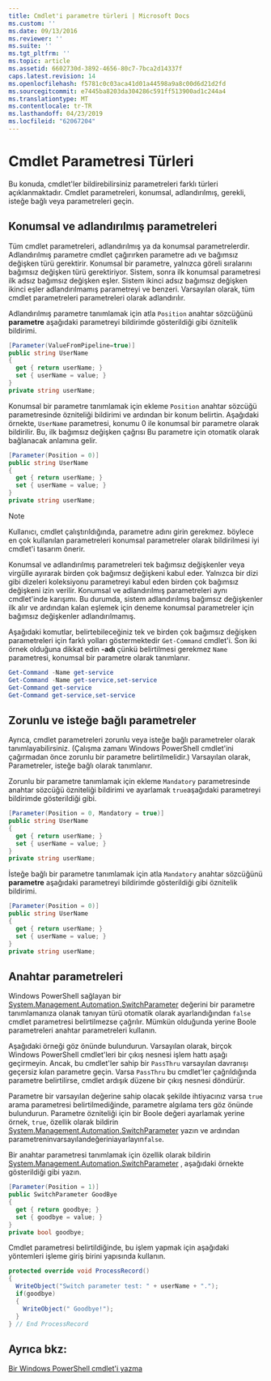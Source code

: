 ```yaml
---
title: Cmdlet'i parametre türleri | Microsoft Docs
ms.custom: ''
ms.date: 09/13/2016
ms.reviewer: ''
ms.suite: ''
ms.tgt_pltfrm: ''
ms.topic: article
ms.assetid: 6602730d-3892-4656-80c7-7bca2d14337f
caps.latest.revision: 14
ms.openlocfilehash: f5781c0c03aca41d01a44598a9a8c00d6d21d2fd
ms.sourcegitcommit: e7445ba8203da304286c591ff513900ad1c244a4
ms.translationtype: MT
ms.contentlocale: tr-TR
ms.lasthandoff: 04/23/2019
ms.locfileid: "62067204"
---
```

# <a name="types-of-cmdlet-parameters"></a>Cmdlet Parametresi Türleri

Bu konuda, cmdlet'ler bildirebilirsiniz parametreleri farklı türleri açıklanmaktadır. Cmdlet parametreleri, konumsal, adlandırılmış, gerekli, isteğe bağlı veya parametreleri geçin.

## <a name="positional-and-named-parameters"></a>Konumsal ve adlandırılmış parametreleri

Tüm cmdlet parametreleri, adlandırılmış ya da konumsal parametrelerdir. Adlandırılmış parametre cmdlet çağırırken parametre adı ve bağımsız değişken türü gerektirir. Konumsal bir parametre, yalnızca göreli sıralarını bağımsız değişken türü gerektiriyor. Sistem, sonra ilk konumsal parametresi ilk adsız bağımsız değişken eşler. Sistem ikinci adsız bağımsız değişken ikinci eşler adlandırılmamış parametreyi ve benzeri. Varsayılan olarak, tüm cmdlet parametreleri parametreleri olarak adlandırılır.

Adlandırılmış parametre tanımlamak için atla `Position` anahtar sözcüğünü **parametre** aşağıdaki parametreyi bildirimde gösterildiği gibi öznitelik bildirimi.

```csharp
[Parameter(ValueFromPipeline=true)]
public string UserName
{
  get { return userName; }
  set { userName = value; }
}
private string userName;
```

Konumsal bir parametre tanımlamak için ekleme `Position` anahtar sözcüğü parametresinde özniteliği bildirimi ve ardından bir konum belirtin. Aşağıdaki örnekte, `UserName` parametresi, konumu 0 ile konumsal bir parametre olarak bildirilir. Bu, ilk bağımsız değişken çağrısı Bu parametre için otomatik olarak bağlanacak anlamına gelir.

```csharp
[Parameter(Position = 0)]
public string UserName
{
  get { return userName; }
  set { userName = value; }
}
private string userName;
```

> [!NOTE]
> Kullanıcı, cmdlet çalıştırıldığında, parametre adını girin gerekmez. böylece en çok kullanılan parametreleri konumsal parametreler olarak bildirilmesi iyi cmdlet'i tasarım önerir.

Konumsal ve adlandırılmış parametreleri tek bağımsız değişkenler veya virgülle ayırarak birden çok bağımsız değişkeni kabul eder. Yalnızca bir dizi gibi dizeleri koleksiyonu parametreyi kabul eden birden çok bağımsız değişkeni izin verilir. Konumsal ve adlandırılmış parametreleri aynı cmdlet'inde karışımı. Bu durumda, sistem adlandırılmış bağımsız değişkenler ilk alır ve ardından kalan eşlemek için deneme konumsal parametreler için bağımsız değişkenler adlandırılmamış.

Aşağıdaki komutlar, belirtebileceğiniz tek ve birden çok bağımsız değişken parametreleri için farklı yolları göstermektedir `Get-Command` cmdlet'i. Son iki örnek olduğuna dikkat edin **-adı** çünkü belirtilmesi gerekmez `Name` parametresi, konumsal bir parametre olarak tanımlanır.

```powershell
Get-Command -Name get-service
Get-Command -Name get-service,set-service
Get-Command get-service
Get-Command get-service,set-service
```

## <a name="mandatory-and-optional-parameters"></a>Zorunlu ve isteğe bağlı parametreler

Ayrıca, cmdlet parametreleri zorunlu veya isteğe bağlı parametreler olarak tanımlayabilirsiniz. (Çalışma zamanı Windows PowerShell cmdlet'ini çağırmadan önce zorunlu bir parametre belirtilmelidir.)  Varsayılan olarak, Parametreler, isteğe bağlı olarak tanımlanır.

Zorunlu bir parametre tanımlamak için ekleme `Mandatory` parametresinde anahtar sözcüğü özniteliği bildirimi ve ayarlamak `true`aşağıdaki parametreyi bildirimde gösterildiği gibi.

```csharp
[Parameter(Position = 0, Mandatory = true)]
public string UserName
{
  get { return userName; }
  set { userName = value; }
}
private string userName;
```

İsteğe bağlı bir parametre tanımlamak için atla `Mandatory` anahtar sözcüğünü **parametre** aşağıdaki parametreyi bildirimde gösterildiği gibi öznitelik bildirimi.

```csharp
[Parameter(Position = 0)]
public string UserName
{
  get { return userName; }
  set { userName = value; }
}
private string userName;
```

## <a name="switch-parameters"></a>Anahtar parametreleri

Windows PowerShell sağlayan bir [System.Management.Automation.SwitchParameter](/dotnet/api/System.Management.Automation.SwitchParameter) değerini bir parametre tanımlamanıza olanak tanıyan türü otomatik olarak ayarlandığından `false` cmdlet parametresi belirtilmezse çağrılır. Mümkün olduğunda yerine Boole parametreleri anahtar parametreleri kullanın.

Aşağıdaki örneği göz önünde bulundurun. Varsayılan olarak, birçok Windows PowerShell cmdlet'leri bir çıkış nesnesi işlem hattı aşağı geçirmeyin. Ancak, bu cmdlet'ler sahip bir `PassThru` varsayılan davranışı geçersiz kılan parametre geçin. Varsa `PassThru` bu cmdlet'ler çağrıldığında parametre belirtilirse, cmdlet ardışık düzene bir çıkış nesnesi döndürür.

Parametre bir varsayılan değerine sahip olacak şekilde ihtiyacınız varsa `true` arama parametresi belirtilmediğinde, parametre algılama ters göz önünde bulundurun. Parametre özniteliği için bir Boole değeri ayarlamak yerine örnek, `true`, özellik olarak bildirin [System.Management.Automation.SwitchParameter](/dotnet/api/System.Management.Automation.SwitchParameter) yazın ve ardından parametreninvarsayılandeğeriniayarlayın`false`.

Bir anahtar parametresi tanımlamak için özellik olarak bildirin [System.Management.Automation.SwitchParameter](/dotnet/api/System.Management.Automation.SwitchParameter) , aşağıdaki örnekte gösterildiği gibi yazın.

```csharp
[Parameter(Position = 1)]
public SwitchParameter GoodBye
{
  get { return goodbye; }
  set { goodbye = value; }
}
private bool goodbye;
```

Cmdlet parametresi belirtildiğinde, bu işlem yapmak için aşağıdaki yöntemleri işleme giriş birini yapısında kullanın.

```csharp
protected override void ProcessRecord()
{
  WriteObject("Switch parameter test: " + userName + ".");
  if(goodbye)
  {
    WriteObject(" Goodbye!");
  }
} // End ProcessRecord
```

## <a name="see-also"></a>Ayrıca bkz:

[Bir Windows PowerShell cmdlet'i yazma](./writing-a-windows-powershell-cmdlet.md)
